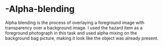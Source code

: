 # -Alpha-blending
Alpha blending is the process of overlaying a foreground image with transparency over a background image.
I used the hazard item as a foreground photograph in this task and used alpha mixing on the background bag picture, making it look like the object was already present.
